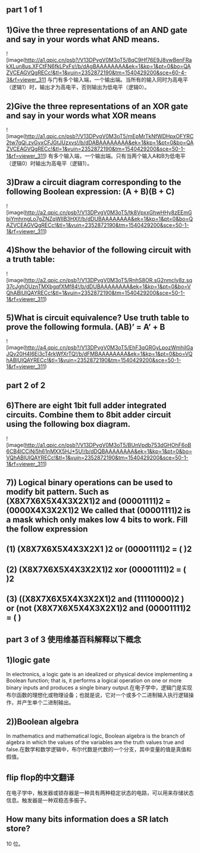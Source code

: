  ## part 1 of 1
 ## 1)Give the three representations of an AND gate and say in your words what AND means.
![image(http://a1.qpic.cn/psb?/V13DPvgV0M3oT5/8qC9Hf76E9J8vwBenFRakXLun8us.XFCtFN6fkLPxFs!/b/dAgBAAAAAAAA&ek=1&kp=1&pt=0&bo=QAZVCEAGVQgRECc!&tl=1&vuin=2352872190&tm=1540429200&sce=60-4-3&rf=viewer_311
与门有多个输入端，一个输出端。当所有的输入同时为高电平（逻辑1）时，输出才为高电平，否则输出为低电平（逻辑0）。
## 2)Give the three representations of an XOR gate and say in your words what XOR means
![image(http://a1.qpic.cn/psb?/V13DPvgV0M3oT5/mEpMrTkNfWDHpxOFYRC2tw7qQi.zvGvxCFJGtJUzxvs!/b/dDABAAAAAAAA&ek=1&kp=1&pt=0&bo=QAZVCEAGVQgRECc!&tl=1&vuin=2352872190&tm=1540429200&sce=50-1-1&rf=viewer_311)
有多个输入端，一个输出端。只有当两个输入A和B为低电平（逻辑0）时输出为高电平（逻辑1）。
## 3)Draw a circuit diagram corresponding to the following Boolean expression: (A + B)(B + C)
![image(http://a2.qpic.cn/psb?/V13DPvgV0M3oT5/tk8VpxxGhwHHy8zEEmGbjYmhrngLo7gZNZqWIIB3HXI!/b/dDUBAAAAAAAA&ek=1&kp=1&pt=0&bo=QAZVCEAGVQgRECc!&tl=1&vuin=2352872190&tm=1540429200&sce=50-1-1&rf=viewer_311)
## 4)Show the behavior of the following circuit with a truth table:
![image(http://a2.qpic.cn/psb?/V13DPvgV0M3oT5/RnhS8OR.sG2nmcly8z.sq37cJghOUznTMXbgqfXMf84!/b/dDUBAAAAAAAA&ek=1&kp=1&pt=0&bo=VQhABlUIQAYRECc!&tl=1&vuin=2352872190&tm=1540429200&sce=50-1-1&rf=viewer_311)
## 5)What is circuit equivalence? Use truth table to prove the following formula. (AB)’ = A’ + B
 ![image(http://a4.qpic.cn/psb?/V13DPvgV0M3oT5/EhF3qGRGyLpozWmhjIGaJQv20H4I6Ei3cT4rkWfXrTQ!/b/dFMBAAAAAAAA&ek=1&kp=1&pt=0&bo=VQhABlUIQAYRECc!&tl=1&vuin=2352872190&tm=1540429200&sce=50-1-1&rf=viewer_311)
## part 2 of 2
## 6)There are eight 1bit full adder integrated circuits. Combine them to 8bit adder circuit using the following box diagram.
![image(http://a1.qpic.cn/psb?/V13DPvgV0M3oT5/BUnVpdb753dGHOhF6oB6CB4ICCiNj5h61nMXX5HJ*5U!/b/dDQBAAAAAAAA&ek=1&kp=1&pt=0&bo=VQhABlUIQAYRECc!&tl=1&vuin=2352872190&tm=1540429200&sce=50-1-1&rf=viewer_311)
## 7)) Logical binary operations can be used to modify bit pattern. Such as (X8X7X6X5X4X3X2X1)2 and (00001111)2 = (0000X4X3X2X1)2 We called that (00001111)2 is a mask which only makes low 4 bits to work. Fill the follow expression
## (1) (X8X7X6X5X4X3X2X1 )2 or (00001111)2 = ( )2
## (2) (X8X7X6X5X4X3X2X1)2 xor (00001111)2 = ( )2
## (3) ((X8X7X6X5X4X3X2X1)2 and (11110000)2 ) or (not (X8X7X6X5X4X3X2X1)2 and (00001111)2 = ( )
## part 3 of 3 使用维基百科解释以下概念
## 1)logic gate
In electronics, a logic gate is an idealized or physical device implementing a Boolean function; that is, it performs a logical operation on one or more binary inputs and produces a single binary output.在电子学中，逻辑门是实现布尔函数的理想化或物理设备；也就是说，它对一个或多个二进制输入执行逻辑操作，并产生单个二进制输出。
## 2))Boolean algebra
In mathematics and mathematical logic, Boolean algebra is the branch of algebra in which the values of the variables are the truth values true and false.在数学和数学逻辑中，布尔代数是代数的一个分支，其中变量的值是真值和假值。
## flip flop的中文翻译
在电子学中，触发器或锁存器是一种具有两种稳定状态的电路，可以用来存储状态信息。触发器是一种双稳态多振子。
## How many bits information does a SR latch store?
10 位。
